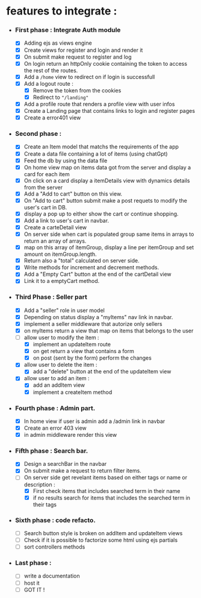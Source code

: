 # features to integrate :

- ### First phase : Integrate Auth module

  - [x] Adding ejs as views engine
  - [x] Create views for register and login and render it
  - [x] On submit make request to register and log
  - [x] On login return an httpOnly cookie containing the token to access the rest of the routes.
  - [x] Add a `/home` view to redirect on if login is successfull
  - [x] Add a logout route :
    - [x] Remove the token from the cookies
    - [x] Redirect to `"/landing"`
  - [x] Add a profile route that renders a profile view with user infos
  - [x] Create a Landing page that contains links to login and register pages
  - [x] Create a error401 view

- ### Second phase :

  - [x] Create an Item model that matchs the requirements of the app
  - [x] Create a data file containing a lot of items (using chatGpt)
  - [x] Feed the db by using the data file
  - [x] On home view map on items data got from the server and display a card for each item
  - [x] On click on a card display a itemDetails view with dynamics details from the server
  - [x] Add a "Add to cart" button on this view.
  - [x] On "Add to cart" button submit make a post requets to modify the user's cart in DB.
  - [x] display a pop up to either show the cart or continue shopping.
  - [x] Add a link to user's cart in navbar.
  - [x] Create a carteDetail view
  - [x] On server side when cart is populated group same items in arrays to return an array of arrays.
  - [x] map on this array of itemGroup, display a line per itemGroup and set amount on itemGroup.length.
  - [x] Return also a "total" calculated on server side.
  - [x] Write methods for increment and decrement methods.
  - [x] Add a "Empty Cart" button at the end of the cartDetail view
  - [x] Link it to a emptyCart method.

- ### Third Phase : Seller part

  - [x] Add a "seller" role in user model
  - [x] Depending on status display a "myItems" nav link in navbar.
  - [x] implement a seller middleware that autorize only sellers
  - [x] on myItems return a view that map on items that belongs to the user
  - [ ] allow user to modify the item :
    - [x] implement an updateItem route
    - [x] on get return a view that contains a form
    - [x] on post (sent by the form) perform the changes
  - [x] allow user to delete the item :
    - [x] add a "delete" button at the end of the updateItem view
  - [x] allow user to add an item :
    - [x] add an addItem view
    - [x] implement a createItem method

- ### Fourth phase : Admin part.

  - [x] In home view if user is admin add a /admin link in navbar
  - [x] Create an error 403 view
  - [x] in admin middleware render this view

- ### Fifth phase : Search bar.

  - [x] Design a searchBar in the navbar
  - [x] On submit make a request to return filter items.
  - [ ] On server side get revelant items based on either tags or name or description :
    - [x] First check items that includes searched term in their name
    - [x] if no results search for items that includes the searched term in their tags

- ### Sixth phase : code refacto.

  - [ ] Search button style is broken on addItem and updateItem views
  - [ ] Check if it is possible to factorize some html using ejs partials
  - [ ] sort controllers methods

- ### Last phase :
  - [ ] write a documentation
  - [ ] host it
  - [ ] GOT IT !
